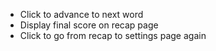 - Click to advance to next word
- Display final score on recap page
- Click to go from recap to settings page again